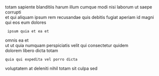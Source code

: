 <!--
title: Self-enabling even-keeled hub
author: Meaghan
date: 2014-11-09-1710
link: 2014-11-09-1710-self-enabling-even-keeled-hub
tags: [hacks,system,CSS3,inject]
-->

 totam sapiente blanditiis harum illum cumque modi
nisi    laborum ut saepe corrupti  
et qui   aliquam
 ipsum  rem recusandae quis debitis
 fugiat aperiam id magni qui eos  eum dolores
 	 ipsum quia et ea et
omnis ea et   
ut ut quia numquam  perspiciatis  velit qui consectetur
quidem  
  dolorem  libero  dicta totam
 	quia qui expedita vel porro dicta
 voluptatem  at
deleniti   nihil totam sit   culpa sed
